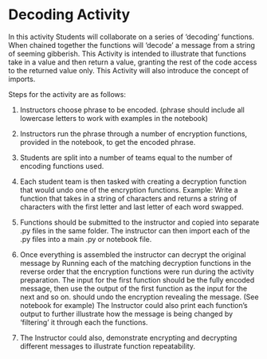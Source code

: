 # Decoding Activity

In this activity Students will collaborate on a series of ‘decoding’ functions. When chained together the functions will ‘decode’ a message from a string of seeming gibberish. This Activity is intended to illustrate that functions take in a value and then return a value, granting the rest of the code access to the returned value only. This Activity will also introduce the concept of imports. 

Steps for the activity are as follows:

1) Instructors choose phrase to be encoded. (phrase should include all lowercase letters to work with examples in the notebook)

2) Instructors run the phrase through a number of encryption functions, provided in the notebook, to get the encoded phrase.

3) Students are split into a number of teams equal to the number of encoding functions used.

4) Each student team is then tasked with creating a decryption function that would undo one of the encryption functions. Example: Write a function that takes in a string of characters and returns a string of characters with the first letter and last letter of each word swapped. 

5) Functions should be submitted to the instructor and copied into separate .py files in the same folder. The instructor can then import each of the .py files into a main .py or notebook file. 

6) Once everything is assembled the instructor can decrypt the original message by Running each of the matching decryption functions in the reverse order that the encryption functions were run during the activity preparation. The input for the first function should be the fully encoded message, then use the output of the first function as the input for the next and so on. should undo the encryption revealing the message. (See notebook for example) The Instructor could also print each function’s output to further illustrate how the message is being changed by ‘filtering’ it through each the functions.

6) The Instructor could also, demonstrate encrypting and decrypting different messages to illustrate function repeatability.
